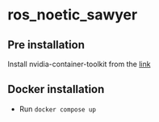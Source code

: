 # ros_noetic_sawyer

## Pre installation
Install nvidia-container-toolkit from the [link](https://docs.nvidia.com/datacenter/cloud-native/container-toolkit/latest/install-guide.html)

## Docker installation
* Run `docker compose up`

